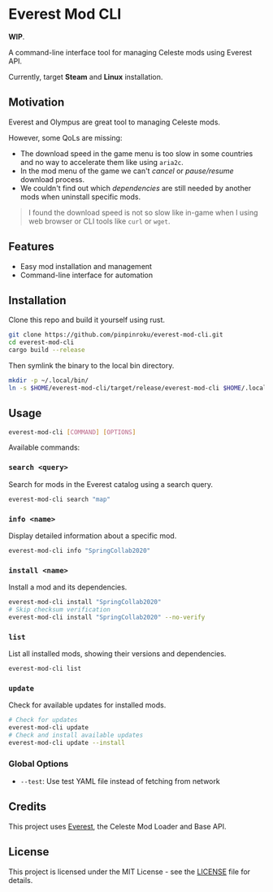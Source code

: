 # Everest Mod CLI

**WIP**.

A command-line interface tool for managing Celeste mods using Everest API.

Currently, target **Steam** and **Linux** installation.

## Motivation

Everest and Olympus are great tool to managing Celeste mods.

However, some QoLs are missing:

- The download speed in the game menu is too slow in some countries and no way to accelerate them like using `aria2c`.
- In the mod menu of the game we can't *cancel* or *pause/resume* download process.
- We couldn't find out which *dependencies* are still needed by another mods when uninstall specific mods.

> I found the download speed is not so slow like in-game when I using web browser or CLI tools like `curl` or `wget`.

## Features

- Easy mod installation and management
- Command-line interface for automation

## Installation

Clone this repo and build it yourself using rust.

```sh
git clone https://github.com/pinpinroku/everest-mod-cli.git
cd everest-mod-cli
cargo build --release
```

Then symlink the binary to the local bin directory.

```sh
mkdir -p ~/.local/bin/
ln -s $HOME/everest-mod-cli/target/release/everest-mod-cli $HOME/.local/bin/everest-mod-cli
```

## Usage

```bash
everest-mod-cli [COMMAND] [OPTIONS]
```

Available commands:

### `search <query>`
Search for mods in the Everest catalog using a search query.
```bash
everest-mod-cli search "map"
```

### `info <name>`
Display detailed information about a specific mod.
```bash
everest-mod-cli info "SpringCollab2020"
```

### `install <name>`
Install a mod and its dependencies.
```bash
everest-mod-cli install "SpringCollab2020"
# Skip checksum verification
everest-mod-cli install "SpringCollab2020" --no-verify
```

### `list`
List all installed mods, showing their versions and dependencies.
```bash
everest-mod-cli list
```

### `update`
Check for available updates for installed mods.
```bash
# Check for updates
everest-mod-cli update
# Check and install available updates
everest-mod-cli update --install
```

### Global Options
- `--test`: Use test YAML file instead of fetching from network

## Credits

This project uses [Everest](https://github.com/EverestAPI/Everest), the Celeste Mod Loader and Base API.

## License

This project is licensed under the MIT License - see the [LICENSE](LICENSE) file for details.
